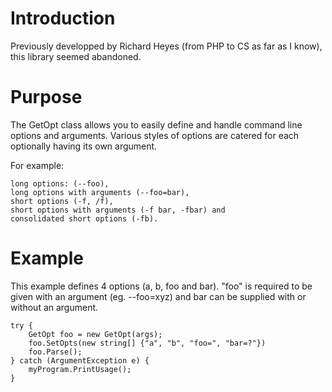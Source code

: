 # Introduction
Previously developped by Richard Heyes (from PHP to CS as far as I know), this library seemed abandoned.

# Purpose
The GetOpt class allows you to easily define and handle command line options and arguments. Various styles of options are catered for each optionally having its own argument.

For example:

    long options: (--foo),
    long options with arguments (--foo=bar),
    short options (-f, /f),
    short options with arguments (-f bar, -fbar) and
    consolidated short options (-fb).

# Example
This example defines 4 options (a, b, foo and bar).
"foo" is required to be given with an argument (eg. --foo=xyz) and bar can be supplied with or without an argument.

    try {
        GetOpt foo = new GetOpt(args);
        foo.SetOpts(new string[] {"a", "b", "foo=", "bar=?"})
        foo.Parse();
    } catch (ArgumentException e) {
        myProgram.PrintUsage();
    }
